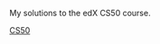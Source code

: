 My solutions to the edX CS50 course.

[CS50](https://www.edx.org/course/introduction-computer-science-harvardx-cs50x)
